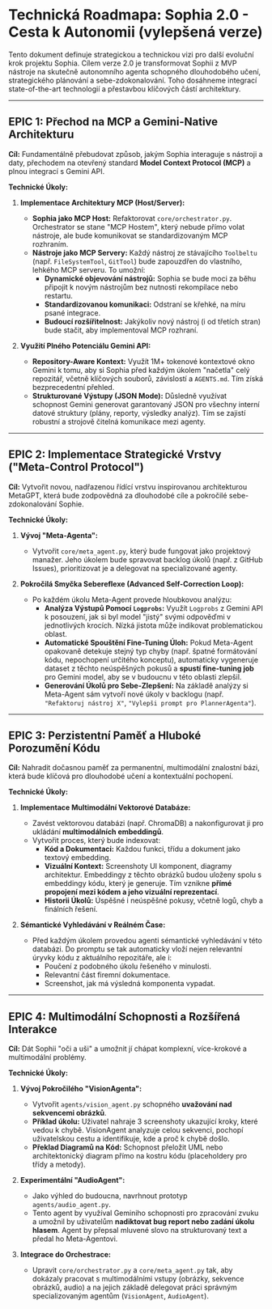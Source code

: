 # Technická Roadmapa: Sophia 2.0 - Cesta k Autonomii (vylepšená verze)

Tento dokument definuje strategickou a technickou vizi pro další evoluční krok projektu Sophia. Cílem verze 2.0 je transformovat Sophii z MVP nástroje na skutečně autonomního agenta schopného dlouhodobého učení, strategického plánování a sebe-zdokonalování. Toho dosáhneme integrací state-of-the-art technologií a přestavbou klíčových částí architektury.

---

## EPIC 1: Přechod na MCP a Gemini-Native Architekturu

**Cíl:** Fundamentálně přebudovat způsob, jakým Sophia interaguje s nástroji a daty, přechodem na otevřený standard **Model Context Protocol (MCP)** a plnou integrací s Gemini API.

**Technické Úkoly:**

1.  **Implementace Architektury MCP (Host/Server):**
    *   **Sophia jako MCP Host:** Refaktorovat `core/orchestrator.py`. Orchestrator se stane "MCP Hostem", který nebude přímo volat nástroje, ale bude komunikovat se standardizovaným MCP rozhraním.
    *   **Nástroje jako MCP Servery:** Každý nástroj ze stávajícího `Toolbeltu` (např. `FileSystemTool`, `GitTool`) bude zapouzdřen do vlastního, lehkého MCP serveru. To umožní:
        *   **Dynamické objevování nástrojů:** Sophia se bude moci za běhu připojit k novým nástrojům bez nutnosti rekompilace nebo restartu.
        *   **Standardizovanou komunikaci:** Odstraní se křehké, na míru psané integrace.
        *   **Budoucí rozšířitelnost:** Jakýkoliv nový nástroj (i od třetích stran) bude stačit, aby implementoval MCP rozhraní.

2.  **Využití Plného Potenciálu Gemini API:**
    *   **Repository-Aware Kontext:** Využít 1M+ tokenové kontextové okno Gemini k tomu, aby si Sophia před každým úkolem "načetla" celý repozitář, včetně klíčových souborů, závislostí a `AGENTS.md`. Tím získá bezprecedentní přehled.
    *   **Strukturované Výstupy (JSON Mode):** Důsledně využívat schopnost Gemini generovat garantovaný JSON pro všechny interní datové struktury (plány, reporty, výsledky analýz). Tím se zajistí robustní a strojově čitelná komunikace mezi agenty.

---

## EPIC 2: Implementace Strategické Vrstvy ("Meta-Control Protocol")

**Cíl:** Vytvořit novou, nadřazenou řídící vrstvu inspirovanou architekturou MetaGPT, která bude zodpovědná za dlouhodobé cíle a pokročilé sebe-zdokonalování Sophie.

**Technické Úkoly:**

1.  **Vývoj "Meta-Agenta":**
    *   Vytvořit `core/meta_agent.py`, který bude fungovat jako projektový manažer. Jeho úkolem bude spravovat backlog úkolů (např. z GitHub Issues), prioritizovat je a delegovat na specializované agenty.

2.  **Pokročilá Smyčka Sebereflexe (Advanced Self-Correction Loop):**
    *   Po každém úkolu Meta-Agent provede hloubkovou analýzu:
        *   **Analýza Výstupů Pomocí `Logprobs`:** Využít `Logprobs` z Gemini API k posouzení, jak si byl model "jistý" svými odpověďmi v jednotlivých krocích. Nízká jistota může indikovat problematickou oblast.
        *   **Automatické Spouštění Fine-Tuning Úloh:** Pokud Meta-Agent opakovaně detekuje stejný typ chyby (např. špatné formátování kódu, nepochopení určitého konceptu), automaticky vygeneruje dataset z těchto neúspěšných pokusů a **spustí fine-tuning job** pro Gemini model, aby se v budoucnu v této oblasti zlepšil.
        *   **Generování Úkolů pro Sebe-Zlepšení:** Na základě analýzy si Meta-Agent sám vytvoří nové úkoly v backlogu (např. `"Refaktoruj nástroj X"`, `"Vylepši prompt pro PlannerAgenta"`).

---

## EPIC 3: Perzistentní Paměť a Hluboké Porozumění Kódu

**Cíl:** Nahradit dočasnou paměť za permanentní, multimodální znalostní bázi, která bude klíčová pro dlouhodobé učení a kontextuální pochopení.

**Technické Úkoly:**

1.  **Implementace Multimodální Vektorové Databáze:**
    *   Zavést vektorovou databázi (např. ChromaDB) a nakonfigurovat ji pro ukládání **multimodálních embeddingů**.
    *   Vytvořit proces, který bude indexovat:
        *   **Kód a Dokumentaci:** Každou funkci, třídu a dokument jako textový embedding.
        *   **Vizuální Kontext:** Screenshoty UI komponent, diagramy architektur. Embeddingy z těchto obrázků budou uloženy spolu s embeddingy kódu, který je generuje. Tím vznikne **přímé propojení mezi kódem a jeho vizuální reprezentací**.
        *   **Historii Úkolů:** Úspěšné i neúspěšné pokusy, včetně logů, chyb a finálních řešení.

2.  **Sémantické Vyhledávání v Reálném Čase:**
    *   Před každým úkolem provedou agenti sémantické vyhledávání v této databázi. Do promptu se tak automaticky vloží nejen relevantní úryvky kódu z aktuálního repozitáře, ale i:
        *   Poučení z podobného úkolu řešeného v minulosti.
        *   Relevantní část firemní dokumentace.
        *   Screenshot, jak má výsledná komponenta vypadat.

---

## EPIC 4: Multimodální Schopnosti a Rozšířená Interakce

**Cíl:** Dát Sophii "oči a uši" a umožnit jí chápat komplexní, více-krokové a multimodální problémy.

**Technické Úkoly:**

1.  **Vývoj Pokročilého "VisionAgenta":**
    *   Vytvořit `agents/vision_agent.py` schopného **uvažování nad sekvencemi obrázků**.
    *   **Příklad úkolu:** Uživatel nahraje 3 screenshoty ukazující kroky, které vedou k chybě. VisionAgent analyzuje celou sekvenci, pochopí uživatelskou cestu a identifikuje, kde a proč k chybě došlo.
    *   **Překlad Diagramů na Kód:** Schopnost přeložit UML nebo architektonický diagram přímo na kostru kódu (placeholdery pro třídy a metody).

2.  **Experimentální "AudioAgent":**
    *   Jako výhled do budoucna, navrhnout prototyp `agents/audio_agent.py`.
    *   Tento agent by využíval Geminiho schopnosti pro zpracování zvuku a umožnil by uživatelům **nadiktovat bug report nebo zadání úkolu hlasem**. Agent by přepsal mluvené slovo na strukturovaný text a předal ho Meta-Agentovi.

3.  **Integrace do Orchestrace:**
    *   Upravit `core/orchestrator.py` a `core/meta_agent.py` tak, aby dokázaly pracovat s multimodálními vstupy (obrázky, sekvence obrázků, audio) a na jejich základě delegovat práci správným specializovaným agentům (`VisionAgent`, `AudioAgent`).

